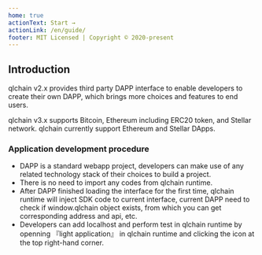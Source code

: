 ```yaml
---
home: true
actionText: Start →
actionLink: /en/guide/
footer: MIT Licensed | Copyright © 2020-present
---
```


## Introduction

qlchain v2.x provides third party DAPP interface to enable developers to create their own DAPP, which brings more choices and features to end users.

qlchain v3.x supports Bitcoin, Ethereum including ERC20 token, and Stellar network. qlchain currently support Ethereum and Stellar DApps.


### Application development procedure
* DAPP is a standard webapp project, developers can make use of any related technology stack of their choices to build a project.
* There is no need to import any codes from qlchain runtime.
* After DAPP finished loading the interface for the first time, qlchain runtime will inject SDK code to current interface, current DAPP need to check if window.qlchain object exists, from which you can get corresponding address and api, etc. 
* Developers can add localhost and perform test in qlchain runtime by openning 『light application』 in qlchain runtime and clicking the icon at the top right-hand corner.